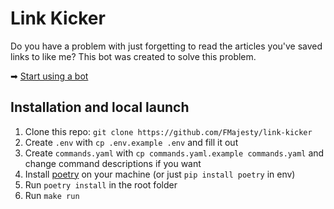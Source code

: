 # Link Kicker
Do you have a problem with just forgetting to read the articles you've saved links to like me? 
This bot was created to solve this problem.

➡ [Start using a bot](https://t.me/link_kicker_bot)

## Installation and local launch
1. Clone this repo: `git clone https://github.com/FMajesty/link-kicker`
2. Create `.env` with `cp .env.example .env` and fill it out
3. Create `commands.yaml` with `cp commands.yaml.example commands.yaml` and change command descriptions if you want
4. Install [poetry](https://python-poetry.org/) on your machine (or just `pip install poetry` in env)
5. Run `poetry install` in the root folder
6. Run `make run`
